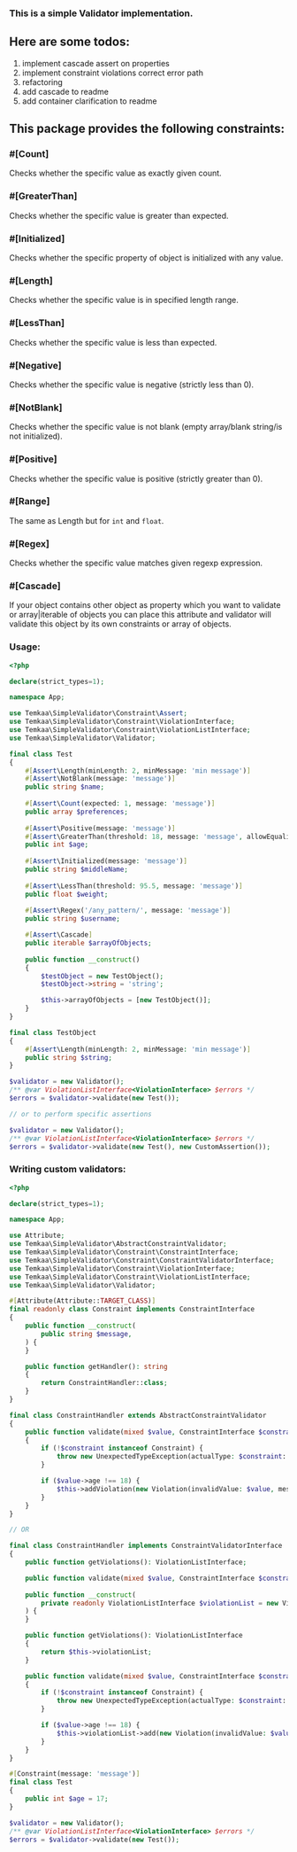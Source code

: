### This is a simple Validator implementation.

## Here are some todos:
1. implement cascade assert on properties
2. implement constraint violations correct error path
3. refactoring
4. add cascade to readme
5. add container clarification to readme

## This package provides the following constraints:
### \#[Count]
Checks whether the specific value as exactly given count.

### \#[GreaterThan]
Checks whether the specific value is greater than expected.

### \#[Initialized]
Checks whether the specific property of object is initialized with any value.

### \#[Length]
Checks whether the specific value is in specified length range.

### \#[LessThan]
Checks whether the specific value is less than expected.

### \#[Negative]
Checks whether the specific value is negative (strictly less than 0).

### \#[NotBlank]
Checks whether the specific value is not blank (empty array/blank string/is not initialized).

### \#[Positive]
Checks whether the specific value is positive (strictly greater than 0).

### \#[Range]
The same as Length but for `int` and `float`.

### \#[Regex]
Checks whether the specific value matches given regexp expression.

### \#[Cascade]
If your object contains other object as property which you want to validate or array|iterable of objects you can place
this attribute and validator will validate this object by its own constraints or array of objects.

### Usage:
```php
<?php

declare(strict_types=1);

namespace App;

use Temkaa\SimpleValidator\Constraint\Assert;
use Temkaa\SimpleValidator\Constraint\ViolationInterface;
use Temkaa\SimpleValidator\Constraint\ViolationListInterface;
use Temkaa\SimpleValidator\Validator;

final class Test
{
    #[Assert\Length(minLength: 2, minMessage: 'min message')]
    #[Assert\NotBlank(message: 'message')]
    public string $name;
    
    #[Assert\Count(expected: 1, message: 'message')]
    public array $preferences;
    
    #[Assert\Positive(message: 'message')]
    #[Assert\GreaterThan(threshold: 18, message: 'message', allowEquality: true)]
    public int $age;
    
    #[Assert\Initialized(message: 'message')]
    public string $middleName;
    
    #[Assert\LessThan(threshold: 95.5, message: 'message')]
    public float $weight;
    
    #[Assert\Regex('/any_pattern/', message: 'message')]
    public string $username;

    #[Assert\Cascade]
    public iterable $arrayOfObjects;
    
    public function __construct()
    {
        $testObject = new TestObject();
        $testObject->string = 'string';

        $this->arrayOfObjects = [new TestObject()];
    }
}

final class TestObject
{
    #[Assert\Length(minLength: 2, minMessage: 'min message')]
    public string $string;
}

$validator = new Validator();
/** @var ViolationListInterface<ViolationInterface> $errors */
$errors = $validator->validate(new Test());

// or to perform specific assertions

$validator = new Validator();
/** @var ViolationListInterface<ViolationInterface> $errors */
$errors = $validator->validate(new Test(), new CustomAssertion());
```

### Writing custom validators:
```php
<?php

declare(strict_types=1);

namespace App;

use Attribute;
use Temkaa\SimpleValidator\AbstractConstraintValidator;
use Temkaa\SimpleValidator\Constraint\ConstraintInterface;
use Temkaa\SimpleValidator\Constraint\ConstraintValidatorInterface;
use Temkaa\SimpleValidator\Constraint\ViolationInterface;
use Temkaa\SimpleValidator\Constraint\ViolationListInterface;
use Temkaa\SimpleValidator\Validator;

#[Attribute(Attribute::TARGET_CLASS)]
final readonly class Constraint implements ConstraintInterface
{
    public function __construct(
        public string $message,
    ) {
    }

    public function getHandler(): string
    {
        return ConstraintHandler::class;
    }
}

final class ConstraintHandler extends AbstractConstraintValidator
{
    public function validate(mixed $value, ConstraintInterface $constraint): void
    {
        if (!$constraint instanceof Constraint) {
            throw new UnexpectedTypeException(actualType: $constraint::class, expectedType: Constraint::class);
        }

        if ($value->age !== 18) {
            $this->addViolation(new Violation(invalidValue: $value, message: $constraint->message, path: null));
        }
    }
}

// OR

final class ConstraintHandler implements ConstraintValidatorInterface
{
    public function getViolations(): ViolationListInterface;

    public function validate(mixed $value, ConstraintInterface $constraint): void;
    
    public function __construct(
        private readonly ViolationListInterface $violationList = new ViolationList(),
    ) {
    }

    public function getViolations(): ViolationListInterface
    {
        return $this->violationList;
    }

    public function validate(mixed $value, ConstraintInterface $constraint): void
    {
        if (!$constraint instanceof Constraint) {
            throw new UnexpectedTypeException(actualType: $constraint::class, expectedType: Constraint::class);
        }

        if ($value->age !== 18) {
            $this->violationList->add(new Violation(invalidValue: $value, message: $constraint->message, path: null));
        }
    }
}

#[Constraint(message: 'message')]
final class Test
{
    public int $age = 17;
}

$validator = new Validator();
/** @var ViolationListInterface<ViolationInterface> $errors */
$errors = $validator->validate(new Test());
```

